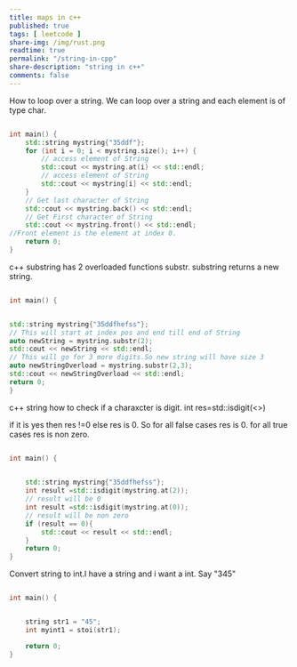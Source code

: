 ```yaml
---
title: maps in c++
published: true
tags: [ leetcode ]
share-img: /img/rust.png
readtime: true
permalink: "/string-in-cpp"
share-description: "string in c++"
comments: false
---
```



How to loop over a string.
We can loop over a string and each element is of type char.
```cpp

int main() {
    std::string mystring{"35ddf"};
    for (int i = 0; i < mystring.size(); i++) {
        // access element of String
        std::cout << mystring.at(i) << std::endl;
        // access element of String
        std::cout << mystring[i] << std::endl;
    }
    // Get last character of String
    std::cout << mystring.back() << std::endl;
    // Get First character of String
    std::cout << mystring.front() << std::endl;
//Front element is the element at index 0.
    return 0;
}
```

c++ substring has 2 overloaded functions substr.
substring returns a new string.

```cpp

int main() {


std::string mystring{"35ddfhefss"};
// This will start at index pos and end till end of String
auto newString = mystring.substr(2);
std::cout << newString << std::endl;
// This will go for 3 more digits.So new string will have size 3
auto newStringOverload = mystring.substr(2,3);
std::cout << newStringOverload << std::endl;
return 0;
}
```
c++ string how to check if a charaxcter is digit.
int res=std::isdigit(<<char>>)

if it is yes then res !=0 else res is 0.
So for all false cases res is 0.
for all true cases res is non zero.

```cpp

int main() {

   
    std::string mystring{"35ddfhefss"};
    int result =std::isdigit(mystring.at(2));
    // result will be 0
    int result =std::isdigit(mystring.at(0));
    // result will be non zero
    if (result == 0){
        std::cout << result << std::endl;
    }
    return 0;
}

```

Convert string to int.I have a string and i want a int.
Say "345"

```cpp

int main() {


    string str1 = "45";
    int myint1 = stoi(str1);

    return 0;
}

```